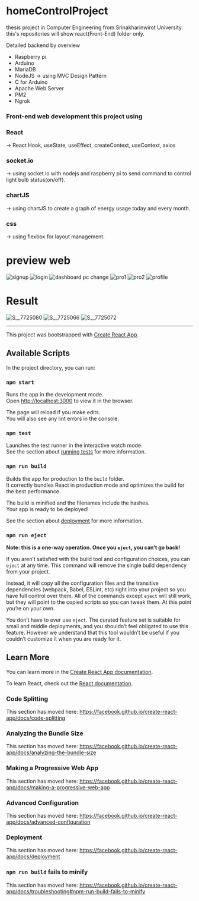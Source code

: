 # homeControlProject

thesis project in Computer Engineering from Srinakharinwirot University.
this's repositories will show react(Front-End) folder only.

Detailed backend by overview
  - Raspberry pi 
  - Arduino
  - MariaDB
  - NodeJS -> using MVC Design Pattern 
  - C for Arduino
  - Apache Web Server
  - PM2
  - Ngrok

### Front-end web development this project using 
### React 
  -> React Hook, useState, useEffect, createContext, useContext, axios
### socket.io
  -> using socket.io with nodejs and raspberry pi to send command to control light bulb status(on/off). 
### chartJS
  -> using chartJS to create a graph of energy usage today and every month.
### css
  -> using flexbox for layout management.

# preview web
![signup](https://user-images.githubusercontent.com/39872173/87227047-38aaa280-c3c2-11ea-84a9-d3c8bd0958ee.png)
![login](https://user-images.githubusercontent.com/39872173/87227048-39dbcf80-c3c2-11ea-8250-09fe29616a48.png)
![dashboard pc change](https://user-images.githubusercontent.com/39872173/87227050-3ba59300-c3c2-11ea-977d-011387bd5858.png)
![pro1](https://user-images.githubusercontent.com/39872173/87227051-3e07ed00-c3c2-11ea-80dd-7e65be9ab907.png)
![pro2](https://user-images.githubusercontent.com/39872173/87227053-406a4700-c3c2-11ea-9f2a-64512c6160bd.png)
![profile](https://user-images.githubusercontent.com/39872173/87227056-42cca100-c3c2-11ea-8b23-8fc8d99960e6.png)

# Result
![S__7725080](https://user-images.githubusercontent.com/39872173/87227171-49a7e380-c3c3-11ea-93ec-d2ba89e730db.jpg)
![S__7725066](https://user-images.githubusercontent.com/39872173/87227172-4a407a00-c3c3-11ea-9248-d642d190b260.jpg)
![S__7725072](https://user-images.githubusercontent.com/39872173/87227173-4b71a700-c3c3-11ea-88d3-5a494b1f38b5.jpg)

------------------------------------------------------------------------------------------------------------------------------------------------------------------



This project was bootstrapped with [Create React App](https://github.com/facebook/create-react-app).

## Available Scripts

In the project directory, you can run:

### `npm start`

Runs the app in the development mode.<br />
Open [http://localhost:3000](http://localhost:3000) to view it in the browser.

The page will reload if you make edits.<br />
You will also see any lint errors in the console.

### `npm test`

Launches the test runner in the interactive watch mode.<br />
See the section about [running tests](https://facebook.github.io/create-react-app/docs/running-tests) for more information.

### `npm run build`

Builds the app for production to the `build` folder.<br />
It correctly bundles React in production mode and optimizes the build for the best performance.

The build is minified and the filenames include the hashes.<br />
Your app is ready to be deployed!

See the section about [deployment](https://facebook.github.io/create-react-app/docs/deployment) for more information.

### `npm run eject`

**Note: this is a one-way operation. Once you `eject`, you can’t go back!**

If you aren’t satisfied with the build tool and configuration choices, you can `eject` at any time. This command will remove the single build dependency from your project.

Instead, it will copy all the configuration files and the transitive dependencies (webpack, Babel, ESLint, etc) right into your project so you have full control over them. All of the commands except `eject` will still work, but they will point to the copied scripts so you can tweak them. At this point you’re on your own.

You don’t have to ever use `eject`. The curated feature set is suitable for small and middle deployments, and you shouldn’t feel obligated to use this feature. However we understand that this tool wouldn’t be useful if you couldn’t customize it when you are ready for it.

## Learn More

You can learn more in the [Create React App documentation](https://facebook.github.io/create-react-app/docs/getting-started).

To learn React, check out the [React documentation](https://reactjs.org/).

### Code Splitting

This section has moved here: https://facebook.github.io/create-react-app/docs/code-splitting

### Analyzing the Bundle Size

This section has moved here: https://facebook.github.io/create-react-app/docs/analyzing-the-bundle-size

### Making a Progressive Web App

This section has moved here: https://facebook.github.io/create-react-app/docs/making-a-progressive-web-app

### Advanced Configuration

This section has moved here: https://facebook.github.io/create-react-app/docs/advanced-configuration

### Deployment

This section has moved here: https://facebook.github.io/create-react-app/docs/deployment

### `npm run build` fails to minify

This section has moved here: https://facebook.github.io/create-react-app/docs/troubleshooting#npm-run-build-fails-to-minify
